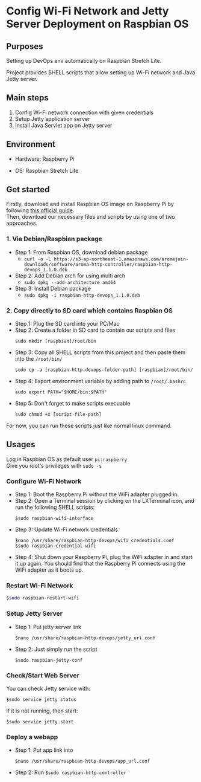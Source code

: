 # Config Wi-Fi Network and Jetty Server Deployment on Raspbian OS

## Purposes

Setting up DevOps env automatically on Raspbian Stretch Lite.

Project provides SHELL scripts that allow setting up Wi-Fi network and Java Jetty server.

## Main steps

1. Config Wi-Fi network connection with given credentials
2. Setup Jetty application server
3. Install Java Servlet app on Jetty server

## Environment

- Hardware: Raspberry Pi

- OS: Raspbian Stretch Lite

## Get started

Firstly, download and install Raspbian OS image on Raspberry Pi by following [this official guide](https://www.raspberrypi.org/documentation/installation/installing-images/README.md).  
Then, download our necessary files and scripts by using one of two approaches.

### 1. Via Debian/Raspbian package

- Step 1: From Raspbian OS, download debian package
  - `curl -o -L https://s3-ap-northeast-1.amazonaws.com/aromajoin-downloads/software/aroma-http-controller/raspbian-http-devops_1.1.0.deb`
- Step 2: Add Debian arch for using multi arch
  - `sudo dpkg --add-architecture amd64`
- Step 3: Install Debian package
  - `sudo dpkg -i raspbian-http-devops_1.1.0.deb`

### 2. Copy directly to SD card which contains Raspbian OS

- Step 1: Plug the SD card into your PC/Mac
- Step 2: Create a folder in SD card to contain our scripts and files  
    ```
    sudo mkdir [raspbian]/root/bin
    ```
- Step 3: Copy all SHELL scripts from this project and then paste them into the `/root/bin/`  
    ```
    sudo cp -a [raspbian-http-devops-folder-path] [raspbian]/root/bin/
    ```
- Step 4: Export environment variable by adding path to `/root/.bashrc`  
    ```
    sudo export PATH="$HOME/bin:$PATH"
    ```
- Step 5: Don't forget to make scripts execuable  
    ```
    sudo chmod +x [script-file-path]
    ```

For now, you can run these scripts just like normal linux command.

## Usages

Log in Raspbian OS as default user `pi:raspberry`  
Give you root's privileges with `sudo -s`

### Configure Wi-Fi Network

- Step 1: Boot the Raspberry Pi without the WiFi adapter plugged in.
- Step 2: Open a Terminal session by clicking on the LXTerminal icon, and run the following SHELL scripts:  
    ```
    $sudo raspbian-wifi-interface
    ```
- Step 3: Update Wi-Fi network credentials  
    ```
    $nano /usr/share/raspbian-http-devops/wifi_credentials.conf
    $sudo raspbian-credential-wifi
    ```
- Step 4: Shut down your Raspberry Pi, plug the WiFi adapter in and start it up again. You should find that the Raspberry Pi connects using the WiFi adapter as it boots up.

### Restart Wi-Fi Network

```bash
$sudo raspbian-restart-wifi
```

### Setup Jetty Server

- Step 1: Put jetty server link  
    ```
    $nano /usr/share/raspbian-http-devops/jetty_url.conf
    ```
- Step 2: Just simply run the script  
    ```
    $sudo raspbian-jetty-conf
    ```

### Check/Start Web Server

You can check Jetty service with:
```
$sudo service jetty status
```

If it is not running, then start:
```
$sudo service jetty start
```

### Deploy a webapp

- Step 1: Put app link into  
    ```
    $nano /usr/share/raspbian-http-devops/app_url.conf
    ```
- Step 2: Run `$sudo raspbian-http-controller`

